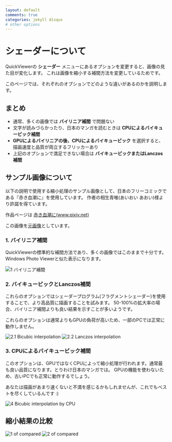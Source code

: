 ```yaml
---
layout: default
comments: true
categories: jekyll disqus
# other options
---
```


# [](#header-1)シェーダーについて

QuickViewerの **シェーダー** メニューにあるオプションを変更すると、画像の見た目が変化します。
これは画像を縮小する補間方法を変更しているためです。

このページでは、それぞれのオプションでどのような違いがあるのかを説明します。

## まとめ

- 通常、多くの画像では **バイリニア補間** で問題ない
- 文字が読みづらかったり、日本のマンガを読むときは **CPUによるバイキュービック補間**
- **GPUによるバイリニアの後、CPUによるバイキュービック** を選択すると、描画速度と品質が両立するフリッカーあり
- 上記のオプションで満足できない場合は **バイキュービックまたはLanczos補間**

## サンプル画像について

以下の説明で使用する縮小処理のサンプル画像として、日本のフリーコミックである『赤き血潮に』を使用しています。
作者の相生青唯(あいおい あおい)様より許諾を得ています。

作品ページは [赤き血潮に(www.pixiv.net)](https://www.pixiv.net/member_illust.php?mode=medium&illust_id=62086450)

この画像を[元画像](62086450_p3.jpg)としています。

### 1. バイリニア補間

QuickViewerの標準的な補間方法であり、多くの画像ではこのままで十分です。Windows Photo Viewerと似た表示になります。

![1 バイリニア補間](shurink-1-bilinear.png)


### 2. バイキュービックとLanczos補間

これらのオプションではシェーダープログラム(フラグメントシェーダー)を使用することで、より高品質に描画することを試みます。
50-100%の拡大率の場合、バイリニア補間よりも良い結果を示すことが多いようです。

これらのオプションは通常よりもGPUの負荷が高いため、一部のPCでは正常に動作しません。

![2.1 Bicubic interpolation](shurink-2-bicubic.png)
![2.2 Lanczos interpolation](shurink-3-lanczos.png)


### 3. CPUによるバイキュービック補間

このオプションは、GPUではなくCPUによって縮小処理が行われます。通常最も良い品質になります。とりわけ日本のマンガでは。
GPUの機能を使わないため、古いPCでも正常に動作するでしょう。

あなたは描画があまり速くないと不満を感じるかもしれませんが、これでもベストを尽くしているんです :)

![4 Bicubic interpolation by CPU](shurink-4-bicubic-by-cpu.png)

## 縮小結果の比較

![1 of compared](compared1.png)
![2 of compared](compared2.png)

